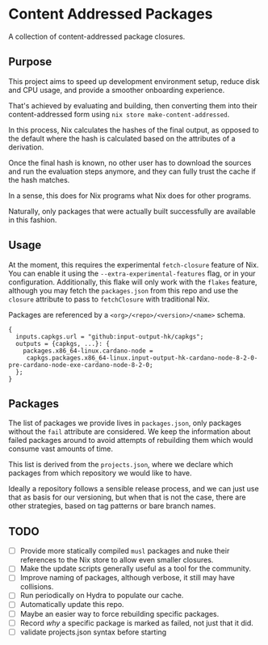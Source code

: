 # Content Addressed Packages

A collection of content-addressed package closures.

## Purpose

This project aims to speed up development environment setup, reduce disk and CPU
usage, and provide a smoother onboarding experience.

That's achieved by evaluating and building, then converting them into their
content-addressed form using `nix store make-content-addressed`.

In this process, Nix calculates the hashes of the final output, as opposed
to the default where the hash is calculated based on the attributes of a
derivation.

Once the final hash is known, no other user has to download the sources and run
the evaluation steps anymore, and they can fully trust the cache if the hash
matches.

In a sense, this does for Nix programs what Nix does for other programs.

Naturally, only packages that were actually built successfully are available in this fashion.

## Usage

At the moment, this requires the experimental `fetch-closure` feature of Nix.
You can enable it using the `--extra-experimental-features` flag, or in your configuration.
Additionally, this flake will only work with the `flakes` feature, although you
may fetch the `packages.json` from this repo and use the `closure` attribute to
pass to `fetchClosure` with traditional Nix.

Packages are referenced by a `<org>/<repo>/<version>/<name>` schema.

    {
      inputs.capkgs.url = "github:input-output-hk/capkgs";
      outputs = {capkgs, ...}: {
        packages.x86_64-linux.cardano-node =
         capkgs.packages.x86_64-linux.input-output-hk-cardano-node-8-2-0-pre-cardano-node-exe-cardano-node-8-2-0;
      };
    }

## Packages

The list of packages we provide lives in `packages.json`, only packages without
the `fail` attribute are considered. We keep the information about failed
packages around to avoid attempts of rebuilding them which would consume vast
amounts of time.

This list is derived from the `projects.json`, where we declare which packages
from which repository we would like to have.

Ideally a repository follows a sensible release process, and we can just use
that as basis for our versioning, but when that is not the case, there are other
strategies, based on tag patterns or bare branch names.

## TODO

- [ ] Provide more statically compiled `musl` packages and nuke their references to the Nix store to allow even smaller closures.
- [ ] Make the update scripts generally useful as a tool for the community.
- [ ] Improve naming of packages, although verbose, it still may have collisions.
- [ ] Run periodically on Hydra to populate our cache.
- [ ] Automatically update this repo.
- [ ] Maybe an easier way to force rebuilding specific packages.
- [ ] Record _why_ a specific package is marked as failed, not just that it did. 
- [ ] validate projects.json syntax before starting